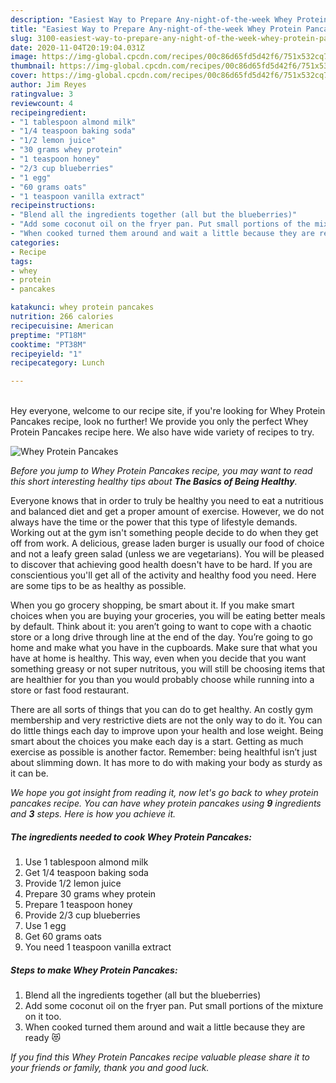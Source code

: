 ```yaml
---
description: "Easiest Way to Prepare Any-night-of-the-week Whey Protein Pancakes"
title: "Easiest Way to Prepare Any-night-of-the-week Whey Protein Pancakes"
slug: 3100-easiest-way-to-prepare-any-night-of-the-week-whey-protein-pancakes
date: 2020-11-04T20:19:04.031Z
image: https://img-global.cpcdn.com/recipes/00c86d65fd5d42f6/751x532cq70/whey-protein-pancakes-recipe-main-photo.jpg
thumbnail: https://img-global.cpcdn.com/recipes/00c86d65fd5d42f6/751x532cq70/whey-protein-pancakes-recipe-main-photo.jpg
cover: https://img-global.cpcdn.com/recipes/00c86d65fd5d42f6/751x532cq70/whey-protein-pancakes-recipe-main-photo.jpg
author: Jim Reyes
ratingvalue: 3
reviewcount: 4
recipeingredient:
- "1 tablespoon almond milk"
- "1/4 teaspoon baking soda"
- "1/2 lemon juice"
- "30 grams whey protein"
- "1 teaspoon honey"
- "2/3 cup blueberries"
- "1 egg"
- "60 grams oats"
- "1 teaspoon vanilla extract"
recipeinstructions:
- "Blend all the ingredients together (all but the blueberries)"
- "Add some coconut oil on the fryer pan. Put small portions of the mixture on it too."
- "When cooked turned them around and wait a little because they are ready 😻"
categories:
- Recipe
tags:
- whey
- protein
- pancakes

katakunci: whey protein pancakes 
nutrition: 266 calories
recipecuisine: American
preptime: "PT18M"
cooktime: "PT38M"
recipeyield: "1"
recipecategory: Lunch

---
```

<br>
Hey everyone, welcome to our recipe site, if you're looking for Whey Protein Pancakes recipe, look no further! We provide you only the perfect Whey Protein Pancakes recipe here. We also have wide variety of recipes to try.
<br>


![Whey Protein Pancakes](https://img-global.cpcdn.com/recipes/00c86d65fd5d42f6/751x532cq70/whey-protein-pancakes-recipe-main-photo.jpg)

<i>Before you jump to Whey Protein Pancakes recipe, you may want to read this short interesting healthy tips about <strong>The Basics of Being Healthy</strong>.</i>

Everyone knows that in order to truly be healthy you need to eat a nutritious and balanced diet and get a proper amount of exercise. However, we do not always have the time or the power that this type of lifestyle demands. Working out at the gym isn't something people decide to do when they get off from work. A delicious, grease laden burger is usually our food of choice and not a leafy green salad (unless we are vegetarians). You will be pleased to discover that achieving good health doesn't have to be hard. If you are conscientious you'll get all of the activity and healthy food you need. Here are some tips to be as healthy as possible.

When you go grocery shopping, be smart about it. If you make smart choices when you are buying your groceries, you will be eating better meals by default. Think about it: you aren’t going to want to cope with a chaotic store or a long drive through line at the end of the day. You’re going to go home and make what you have in the cupboards. Make sure that what you have at home is healthy. This way, even when you decide that you want something greasy or not super nutritous, you will still be choosing items that are healthier for you than you would probably choose while running into a store or fast food restaurant.

There are all sorts of things that you can do to get healthy. An costly gym membership and very restrictive diets are not the only way to do it. You can do little things each day to improve upon your health and lose weight. Being smart about the choices you make each day is a start. Getting as much exercise as possible is another factor. Remember: being healthful isn’t just about slimming down. It has more to do with making your body as sturdy as it can be. 


<i>We hope you got insight from reading it, now let's go back to whey protein pancakes recipe. You can have whey protein pancakes using <strong>9</strong> ingredients and <strong>3</strong> steps. Here is how you achieve it.
</i>

##### The ingredients needed to cook Whey Protein Pancakes:

1. Use 1 tablespoon almond milk
1. Get 1/4 teaspoon baking soda
1. Provide 1/2 lemon juice
1. Prepare 30 grams whey protein
1. Prepare 1 teaspoon honey
1. Provide 2/3 cup blueberries
1. Use 1 egg
1. Get 60 grams oats
1. You need 1 teaspoon vanilla extract


##### Steps to make Whey Protein Pancakes:

1. Blend all the ingredients together (all but the blueberries)
1. Add some coconut oil on the fryer pan. Put small portions of the mixture on it too.
1. When cooked turned them around and wait a little because they are ready 😻


<i>If you find this Whey Protein Pancakes recipe valuable please share it to your friends or family, thank you and good luck.</i>

